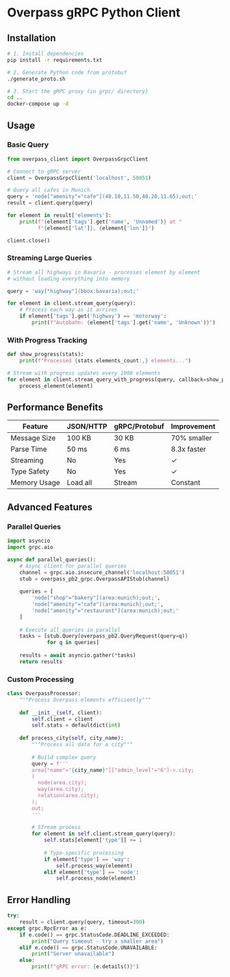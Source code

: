 # Overpass gRPC Python Client

## Installation

```bash
# 1. Install dependencies
pip install -r requirements.txt

# 2. Generate Python code from protobuf
./generate_proto.sh

# 3. Start the gRPC proxy (in grpc/ directory)
cd ..
docker-compose up -d
```

## Usage

### Basic Query

```python
from overpass_client import OverpassGrpcClient

# Connect to gRPC server
client = OverpassGrpcClient('localhost', 50051)

# Query all cafes in Munich
query = 'node["amenity"="cafe"](48.10,11.50,48.20,11.65);out;'
result = client.query(query)

for element in result['elements']:
    print(f"{element['tags'].get('name', 'Unnamed')} at "
          f"{element['lat']}, {element['lon']}")

client.close()
```

### Streaming Large Queries

```python
# Stream all highways in Bavaria - processes element by element
# without loading everything into memory

query = 'way["highway"](bbox:bavaria);out;'

for element in client.stream_query(query):
    # Process each way as it arrives
    if element['tags'].get('highway') == 'motorway':
        print(f"Autobahn: {element['tags'].get('name', 'Unknown')}")
```

### With Progress Tracking

```python
def show_progress(stats):
    print(f"Processed {stats.elements_count:,} elements...")

# Stream with progress updates every 1000 elements
for element in client.stream_query_with_progress(query, callback=show_progress):
    process_element(element)
```

## Performance Benefits

| Feature | JSON/HTTP | gRPC/Protobuf | Improvement |
|---------|-----------|---------------|-------------|
| Message Size | 100 KB | 30 KB | 70% smaller |
| Parse Time | 50 ms | 6 ms | 8.3x faster |
| Streaming | No | Yes | ✓ |
| Type Safety | No | Yes | ✓ |
| Memory Usage | Load all | Stream | Constant |

## Advanced Features

### Parallel Queries

```python
import asyncio
import grpc.aio

async def parallel_queries():
    # Async client for parallel queries
    channel = grpc.aio.insecure_channel('localhost:50051')
    stub = overpass_pb2_grpc.OverpassAPIStub(channel)
    
    queries = [
        'node["shop"="bakery"](area:munich);out;',
        'node["amenity"="cafe"](area:munich);out;',
        'node["amenity"="restaurant"](area:munich);out;'
    ]
    
    # Execute all queries in parallel
    tasks = [stub.Query(overpass_pb2.QueryRequest(query=q)) 
             for q in queries]
    
    results = await asyncio.gather(*tasks)
    return results
```

### Custom Processing

```python
class OverpassProcessor:
    """Process Overpass elements efficiently"""
    
    def __init__(self, client):
        self.client = client
        self.stats = defaultdict(int)
    
    def process_city(self, city_name):
        """Process all data for a city"""
        
        # Build complex query
        query = f'''
        area["name"="{city_name}"]["admin_level"="6"]->.city;
        (
          node(area.city);
          way(area.city);
          relation(area.city);
        );
        out;
        '''
        
        # Stream process
        for element in self.client.stream_query(query):
            self.stats[element['type']] += 1
            
            # Type-specific processing
            if element['type'] == 'way':
                self.process_way(element)
            elif element['type'] == 'node':
                self.process_node(element)
```

## Error Handling

```python
try:
    result = client.query(query, timeout=300)
except grpc.RpcError as e:
    if e.code() == grpc.StatusCode.DEADLINE_EXCEEDED:
        print("Query timeout - try a smaller area")
    elif e.code() == grpc.StatusCode.UNAVAILABLE:
        print("Server unavailable")
    else:
        print(f"gRPC error: {e.details()}")
```